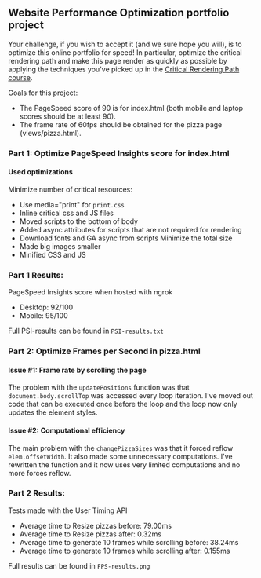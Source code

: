 ## Website Performance Optimization portfolio project

Your challenge, if you wish to accept it (and we sure hope you will), is to optimize this online portfolio for speed! In particular, optimize the critical rendering path and make this page render as quickly as possible by applying the techniques you've picked up in the [Critical Rendering Path course](https://www.udacity.com/course/ud884).

Goals for this project:
* The PageSpeed score of 90 is for index.html (both mobile and laptop scores should be at least 90).
* The frame rate of 60fps should be obtained for the pizza page (views/pizza.html).

### Part 1: Optimize PageSpeed Insights score for index.html

#### Used optimizations
Minimize number of critical resources:
* Use media="print" for `print.css`
* Inline critical css and JS files
* Moved scripts to the bottom of body
* Added async attributes for scripts that are not required for rendering
* Download fonts and GA async from scripts
Minimize the total size
* Made big images smaller
* Minified CSS and JS

### Part 1 Results:
PageSpeed Insights score when hosted with ngrok
* Desktop: 92/100
* Mobile: 95/100

Full PSI-results can be found in `PSI-results.txt`

### Part 2: Optimize Frames per Second in pizza.html

#### Issue #1: Frame rate by scrolling the page

The problem with the `updatePositions` function was that `document.body.scrollTop` was accessed every loop iteration.
I've moved out code that can be executed once before the loop and the loop now only updates the element styles.

#### Issue #2: Computational efficiency

The main problem with the `changePizzaSizes` was that it forced reflow `elem.offsetWidth`. It also made some unnecessary computations.
I've rewritten the function and it now uses very limited computations and no more forces reflow.

### Part 2 Results:
Tests made with the User Timing API
* Average time to Resize pizzas before: 79.00ms
* Average time to Resize pizzas after: 0.32ms
* Average time to generate 10 frames while scrolling before: 38.24ms
* Average time to generate 10 frames while scrolling after: 0.155ms

Full results can be found in `FPS-results.png`
